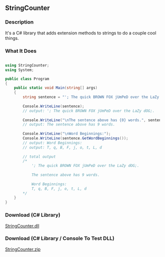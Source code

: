 ## StringCounter
### Description
It's a C# library that adds extension methods to strings to do a couple cool things.

### What It Does
```csharp

using StringCounter;
using System;

public class Program
{
    public static void Main(string[] args)
    {
        string sentence = "'; The quick BROWN FOX jUmPeD over the LaZy dOG;.";
        
        Console.WriteLine(sentence);
        // output: '; The quick BROWN FOX jUmPeD over the LaZy dOG;.
        
        Console.WriteLine("\nThe sentence above has {0} words.", sentence.CountWords());
        // output: The sentence above has 9 words.
        
        Console.WriteLine("\nWord Beginnings:");
        Console.WriteLine(sentence.GetWordBeginnings());
        // output: Word Beginnings:
        // output: T, q, B, F, j, o, t, L, d
        
        // total output
        /*
            '; The quick BROWN FOX jUmPeD over the LaZy dOG;.
            
            The sentence above has 9 words.
            
            Word Beginnings:
            T, q, B, F, j, o, t, L, d
        */
    }
}

```

### Download (C# Library)
[StringCounter.dll](https://github.com/Lexz-08/StringCounter/releases/download/string-counter/StringCounter.dll)

### Download (C# Library / Console To Test DLL)
[StringCounter.zip](https://github.com/Lexz-08/StringCounter/releases/download/string-counter/StringCounter.zip)
